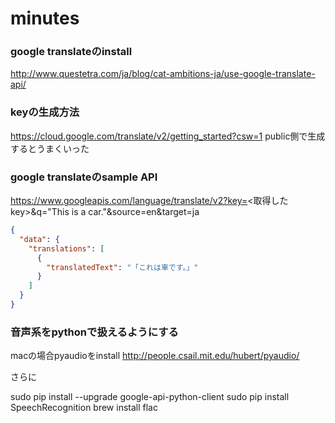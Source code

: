 # minutes

### google translateのinstall
http://www.questetra.com/ja/blog/cat-ambitions-ja/use-google-translate-api/

### keyの生成方法
https://cloud.google.com/translate/v2/getting_started?csw=1
public側で生成するとうまくいった

### google translateのsample API
https://www.googleapis.com/language/translate/v2?key=<取得したkey>&q="This is a car."&source=en&target=ja

```json
{
  "data": {
    "translations": [
      {
        "translatedText": "「これは車です。」"
      }
    ]
  }
}
```

### 音声系をpythonで扱えるようにする
macの場合pyaudioをinstall
http://people.csail.mit.edu/hubert/pyaudio/

さらに

sudo pip install --upgrade google-api-python-client
sudo pip install SpeechRecognition
brew install flac

